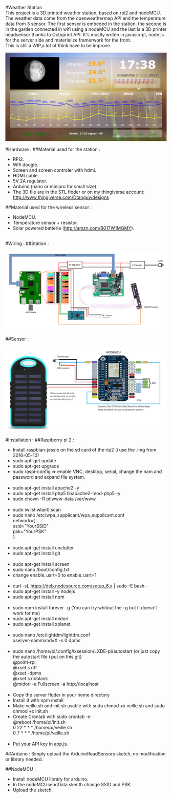 #Weather Station
<br>
This project is a 3D printed weather station, based on rpi2 and nodeMCU. 
The weather data come from the openweathermap API and the temperature data from 3 sensor. 
The first sensor is embeded in the station, the second is in the garden connected in wifi using a nodeMCU and the last is a 3D printer headsensor thanks to Octoprint API. 
It's mostly writen in javascript, node.js for the server side and materialize framerwork for the front.
<br>
This is still a WIP,a lot of think have to be improve.

<p align="center">
	<img src="https://raw.githubusercontent.com/dtanguy/weatherstation/master/img/p1.jpg">
</p>

<!--<br>
<p align="center">
	<img src="https://raw.githubusercontent.com/dtanguy/weatherstation/master/img/p2.png">
</p>
<br>-->

#Hardware :
##Material used for the station :
- RPI2.
- Wifi dougle.
- Screen and screen controler with hdmi.
- HDMI cable.
- 5V 2A regulator.
- Arduino (nano or minipro for small size). 
- The 3D file are in the STL floder or on my thingiverse account: http://www.thingiverse.com/Dtanguy/designs

##Material used for the wireless sensor :
- NodeMCU.
- Temperature sensor + resistor.
- Solar powered batterie (http://amzn.com/B017W1MGMY).
<br><br>

#Wiring :
##Station :
<p align="center">
	<img src="https://raw.githubusercontent.com/dtanguy/weatherstation/master/img/StationSchematic.png">
</p>

##Sensor :
<p align="center">
	<img src="https://raw.githubusercontent.com/dtanguy/weatherstation/master/img/WirelessSensorSchematic.png">
</p>


#Installation :
##Raspberry pi 2 :

- Install raspbian-jessie on the sd card of the rip2 (i use the .img from 2016-05-10)
- sudo apt-get update
- sudo apt-get upgrade
- sudo raspi-config => enable VNC, desktop, serial, change the nam and password and expand file system.
<br><br>
- sudo apt-get install apache2 -y
- sudo apt-get install php5 libapache2-mod-php5 -y
- sudo chown -R pi:www-data /var/www
<br><br>
- sudo iwlist wlan0 scan
- sudo nano /etc/wpa_supplicant/wpa_supplicant.conf
<br>network={
<br>    ssid="YourSSID"
<br>    psk="YourPSK"
<br>}
<br><br>
- sudo apt-get install unclutter
- sudo apt-get install git
<br><br>
- sudo apt-get install screen 
- sudo nano /boot/config.txt 
- change enable_uart=0 to enable_uart=1
<br><br>
- curl -sL https://deb.nodesource.com/setup_6.x | sudo -E bash -
- sudo apt-get install -y nodejs
- sudo apt-get install npm
<br><br>
- sudo npm install forever -g (You can try whitout the -g but it doesn't work for me)
- sudo apt-get install midori
- sudo apt-get install xplanet
<br><br>
- sudo nano /etc/lightdm/lightdm.conf
<br>xserver-command=X -s 0 dpms
<br><br>
- sudo nano /home/pi/.config/lxsession/LXDE-pi/autostart (or just copy the autostart file i put on this git)
<br>@point-rpi
<br>@xset s off
<br>@xset -dpms
<br>@xset s noblank
<br>@midori -e Fullscreen -a http://localhost
<br><br>
- Copy the server floder in your home directory
- Install it with npm install
- Make veille.sh and init.sh usable with sudo chmod +x veille.sh and sudo chmod +x init.sh
- Create Crontab with sudo crontab -e
<br>@reboot     /home/pi/init.sh
<br>0 22 * * *     /home/pi/veille.sh
<br>0 7 * * *     /home/pi/veille.sh 
<br><br>
- Put your API key in app.js.

##Arduino :
Simply upload the ArduinoReadSensors sketch, no modification or library needed.

##NodeMCU :
- Install nodeMCU library for arduino.
- In the nodeMCUsendData skecth change SSID and PSK.
- Upload the sketch.